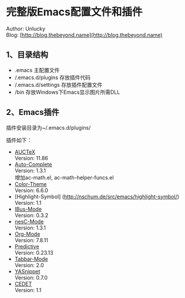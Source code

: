 完整版Emacs配置文件和插件
=======================
Author: Unlucky<br/>
Blog: [http://blog.thebeyond.name](http://blog.thebeyond.name)

1、目录结构
----------------
 - .emacs 主配置文件
 - /.emacs.d/plugins 存放插件代码
 - /.emacs.d/settings 存放插件配置文件
 - /bin 存放Windows下Emacs显示图片所需DLL

2、Emacs插件
-------------
插件安装目录为~/.emacs.d/plugins/

插件如下：

 - [AUCTeX](http://www.gnu.org/software/auctex/)<br/>
   Version: 11.86<br/>
 - [Auto-Complete](http://cx4a.org/software/auto-complete/)<br/>
   Version: 1.3.1<br/>
   增加ac-math.el, ac-math-helper-funcs.el<br/>
 - [Color-Theme](http://www.nongnu.org/color-theme/)<br/>
   Version: 6.6.0<br/>
 - [Highlight-Symbol] (http://nschum.de/src/emacs/highlight-symbol/)<br/>
   Version: 1.1<br/>
 - [IBus-Mode](https://launchpad.net/ibus.el)<br/>
   Version: 0.3.2<br/>
 - [nesC-Mode](http://nesl.ee.ucla.edu/fw/torres/home/projects/tossim_gumstix/root/nesc-1.3.1/tools/editor-modes/emacs/new-nesc.el)<br/>
   Version: 1.3.1<br/>
 - [Org-Mode](http://orgmode.org/)<br/>
   Version: 7.8.11<br/>
 - [Predictive](http://www.dr-qubit.org/emacs.php#predictive)<br/>
   Version: 0.23.13<br/>
 - [Tabbar-Mode](https://github.com/davidswelt/aquamacs-emacs/blob/master/aquamacs/src/site-lisp/tabbar/tabbar.el)<br/>
   Version: 2.0<br/>
 - [YASnippet](https://github.com/capitaomorte/yasnippet)<br/>
   Version: 0.7.0<br/>
 - [CEDET](http://cedet.sourceforge.net/)<br/>
   Version: 1.1<br/>
